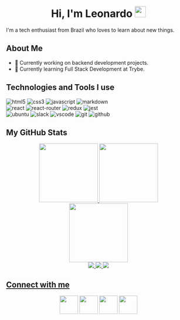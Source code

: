 <h1 align="center">Hi, I'm Leonardo <img src="https://raw.githubusercontent.com/iampavangandhi/iampavangandhi/master/gifs/Hi.gif" width="30px"></h1>

<p>I'm a tech enthusiast from Brazil who loves to learn about new things.</p>

<h2>About Me</h2>

- 🔭 Currently working on backend development projects.
- 🌱 Currently learning Full Stack Development at Trybe.

<h2>Technologies and Tools I use</h2>

<!-- <div>
  <img height="30" width="40" alt="html5" src="https://cdn.jsdelivr.net/gh/devicons/devicon/icons/html5/html5-original.svg" />
  <img height="30" width="40" alt="css3" src="https://cdn.jsdelivr.net/gh/devicons/devicon/icons/css3/css3-original.svg" />
  <img height="30" width="40" alt="javascript" src="https://cdn.jsdelivr.net/gh/devicons/devicon/icons/javascript/javascript-original.svg" />
  <img height="30" width="40" alt="react" src="https://cdn.jsdelivr.net/gh/devicons/devicon/icons/react/react-original.svg" />
  <img height="30" width="40" alt="redux" src="https://cdn.jsdelivr.net/gh/devicons/devicon/icons/redux/redux-original.svg" />
  <img height="30" width="40" alt="git" src="https://cdn.jsdelivr.net/gh/devicons/devicon/icons/git/git-original.svg" />
  <img height="30" width="40" alt="github" src="https://cdn.jsdelivr.net/gh/devicons/devicon/icons/github/github-original.svg" />
  <img height="30" width="40" alt="jest" src="https://cdn.jsdelivr.net/gh/devicons/devicon/icons/jest/jest-plain.svg" />
  <img height="30" width="40" alt="markdown" src="https://cdn.jsdelivr.net/gh/devicons/devicon/icons/markdown/markdown-original.svg" />
  <img height="30" width="40" alt="ubuntu" src="https://cdn.jsdelivr.net/gh/devicons/devicon/icons/ubuntu/ubuntu-plain.svg" />
  <img height="30" width="40" alt="slack" src="https://cdn.jsdelivr.net/gh/devicons/devicon/icons/slack/slack-original.svg" />
  <img height="30" width="40" alt="vscode" src="https://cdn.jsdelivr.net/gh/devicons/devicon/icons/vscode/vscode-original.svg" />
</div> -->

<div>
  <img alt="html5" src="https://img.shields.io/badge/HTML5-E34F26?style=for-the-badge&logo=html5&logoColor=white" />
  <img alt="css3" src="https://img.shields.io/badge/CSS3-1572B6?style=for-the-badge&logo=css3&logoColor=white" />
  <img alt="javascript" src="https://img.shields.io/badge/JavaScript-323330?style=for-the-badge&logo=javascript&logoColor=F7DF1E" />
  <img alt="markdown" src="https://img.shields.io/badge/Markdown-000000?style=for-the-badge&logo=markdown&logoColor=white" />
</div>
<div>
  <img alt="react" src="https://img.shields.io/badge/React-20232A?style=for-the-badge&logo=react&logoColor=61DAFB" />
  <img alt="react-router" src="https://img.shields.io/badge/React_Router-CA4245?style=for-the-badge&logo=react-router&logoColor=white" />
  <img alt="redux" src="https://img.shields.io/badge/Redux-593D88?style=for-the-badge&logo=redux&logoColor=white" />
  <img alt="jest" src="https://img.shields.io/badge/Jest-C21325?style=for-the-badge&logo=jest&logoColor=white" />
</div>
<div>
  <img alt="ubuntu" src="https://img.shields.io/badge/Ubuntu-E95420?style=for-the-badge&logo=ubuntu&logoColor=white" />
  <img alt="slack" src="https://img.shields.io/badge/Slack-4A154B?style=for-the-badge&logo=slack&logoColor=white" />
  <img alt="vscode" src="https://img.shields.io/badge/Visual_Studio_Code-0078D4?style=for-the-badge&logo=visual%20studio%20code&logoColor=white" />
  <img alt="git" src="https://img.shields.io/badge/GIT-E44C30?style=for-the-badge&logo=git&logoColor=white" />
  <img alt="github" src="https://img.shields.io/badge/GitHub-100000?style=for-the-badge&logo=github&logoColor=white" />
</div>

<h2>My GitHub Stats</h2>

<div align="center">
  <a href="https://github.com/lramos33">
  <img height="160em" src="https://github-readme-stats.vercel.app/api?username=lramos33&show_icons=true&theme=react&include_all_commits=true&count_private=true&hide=stars,issues&hide_rank=true" />
  <img height="160em" src="https://github-readme-stats.vercel.app/api/top-langs/?username=lramos33&layout=compact&langs_count=7&theme=react&hide=shell" />
</div>
  
<div align="center">
  <img height="160em" src="http://github-readme-streak-stats.herokuapp.com?user=lramos33&theme=react&hide_border=true&date_format=j%20M%5B%20Y%5D" />
</div>
  
<div align="center">
  <img src="https://komarev.com/ghpvc/?username=lramos33&color=brightgreen" target="_blank" />
  <img src="https://badges.pufler.dev/repos/lramos33" target="_blank" />
  <img src="https://badges.pufler.dev/commits/monthly/lramos33" target="_blank" />
</div>

<h2>Connect with me</h2>

<!-- <div align="center">
  <a href="https://www.linkedin.com/in/lramo33/" target="_blank"><img src="https://img.shields.io/badge/-LinkedIn-%230077B5?style=for-the-badge&logo=linkedin&logoColor=white" target="_blank"></a>
  <a href="https://instagram.com/lramos33" target="_blank"><img src="https://img.shields.io/badge/-Instagram-%23E4405F?style=for-the-badge&logo=instagram&logoColor=white" target="_blank"></a>
  <a href = "mailto:oliveira.leonardo3004@gmail.com"><img src="https://img.shields.io/badge/Gmail-D14836?style=for-the-badge&logo=gmail&logoColor=white" target="_blank"></a>
  <a href = "https://open.spotify.com/user/ramos.leonardo3004"><img src="https://img.shields.io/badge/Spotify-1ED760?&style=for-the-badge&logo=spotify&logoColor=white" target="_blank"></a>
</div> -->
  
 <div align="center">
  <a href="https://www.linkedin.com/in/lramo33/" target="_blank"><img height="50" src="https://cdn.icon-icons.com/icons2/2428/PNG/512/linkedin_black_logo_icon_147114.png" target="_blank"></a>
  <a href="https://instagram.com/lramos33" target="_blank"><img height="50" src="https://cdn.icon-icons.com/icons2/2428/PNG/512/instagram_black_logo_icon_147122.png" target="_blank"></a>
  <a href = "mailto:oliveira.leonardo3004@gmail.com"><img height="50" src="https://cdn.icon-icons.com/icons2/652/PNG/512/gmail_icon-icons.com_59877.png" target="_blank"></a>
  <a href = "https://open.spotify.com/user/ramos.leonardo3004"><img height="50" src="https://cdn.icon-icons.com/icons2/791/PNG/512/spotify_icon-icons.com_65503.png" target="_blank"></a>
</div>
